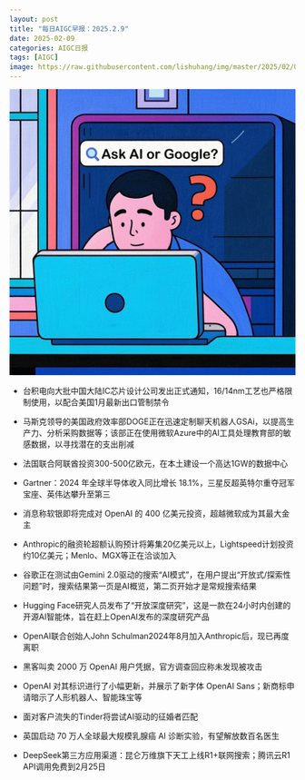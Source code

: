 ```yaml
---
layout: post
title: "每日AIGC早报：2025.2.9"
date: 2025-02-09
categories: AIGC日报
tags: [AIGC]
image: https://raw.githubusercontent.com/lishuhang/img/master/2025/02/0209-d.jpg
---
```


![封面图](https://raw.githubusercontent.com/lishuhang/img/master/2025/02/0209-d.jpg)

  - 台积电向大批中国大陆IC芯片设计公司发出正式通知，16/14nm工艺也严格限制使用，以配合美国1月最新出口管制禁令

  - 马斯克领导的美国政府效率部DOGE正在迅速定制聊天机器人GSAi，以提高生产力、分析采购数据等；该部正在使用微软Azure中的AI工具处理教育部的敏感数据，以寻找潜在的支出削减

  - 法国联合阿联酋投资300-500亿欧元，在本土建设一个高达1GW的数据中心

  - Gartner：2024 年全球半导体收入同比增长 18.1%，三星反超英特尔重夺冠军宝座、英伟达攀升至第三

  - 消息称软银即将完成对 OpenAI 的 400 亿美元投资，超越微软成为其最大金主

  - Anthropic的融资轮超额认购预计将筹集20亿美元以上，Lightspeed计划投资约10亿美元；Menlo、MGX等正在洽谈加入

  - 谷歌正在测试由Gemini 2.0驱动的搜索“AI模式”，在用户提出“开放式/探索性问题”时，搜索结果第一页是AI概览，第二页开始才是常规搜索结果

  - Hugging Face研究人员发布了“开放深度研究”，这是一款在24小时内创建的开源AI智能体，旨在赶上OpenAI发布的深度研究产品

  - OpenAI联合创始人John Schulman2024年8月加入Anthropic后，现已再度离职

  - 黑客叫卖 2000 万 OpenAI 用户凭据，官方调查回应称未发现被攻击

  - OpenAI 对其标识进行了小幅更新，并展示了新字体 OpenAI Sans；新商标申请暗示了人形机器人、智能珠宝等

  - 面对客户流失的Tinder将尝试AI驱动的征婚者匹配

  - 英国启动 70 万人全球最大规模乳腺癌 AI 诊断实验，有望解放数百名医生

  - DeepSeek第三方应用渠道：昆仑万维旗下天工上线R1+联网搜索；腾讯云R1 API调用免费到2月25日